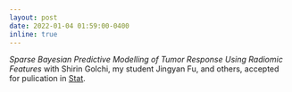 ```yaml
---
layout: post
date: 2022-01-04 01:59:00-0400
inline: true
---
```


_Sparse Bayesian Predictive Modelling of Tumor Response Using Radiomic Features_ with Shirin Golchi, my student Jingyan Fu, and others, accepted for pulication in [Stat](https://doi.org/10.1002/sta4.450). 